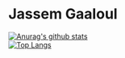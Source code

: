 # Jassem Gaaloul

[![Anurag's github stats](https://github-readme-stats.vercel.app/api?username=jassem-lab)](https://github.com/jassem-lab/github-readme-stats)    
[![Top Langs](https://github-readme-stats.vercel.app/api/top-langs/?username=jassem-lab)](https://github.com/jassem-lab/github-readme-stats)
